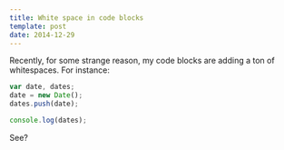 ```yaml
---
title: White space in code blocks
template: post
date: 2014-12-29
---
```


Recently, for some strange reason, my code blocks are adding a ton of whitespaces. For instance:

```javascript
var date, dates;
date = new Date();
dates.push(date);

console.log(dates);
```

See?